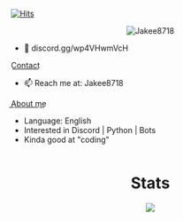 [![Hits](http://hits.dwyl.com/Jakee8718/Jakee8718.svg)](http://hits.dwyl.com/Jakee8718/Jakee8718)

<p align="center"> <img src="https://gpvc.arturio.dev/Jakee8718" alt="Jakee8718" /> </p>



- 👋 discord.gg/wp4VHwmVcH

C͟o͟n͟t͟a͟c͟t͟
- 📫 Reach me at: Jakee8718


A͟b͟o͟u͟t͟ ͟m͟e͟
-  Language: English
-  Interested in Discord | Python | Bots
-  Kinda good at "coding"
<!---
Jakee8718/Jakee8718 is a ✨ special ✨ repository because its `README.md` (this file) appears on your GitHub profile.
You can click the Preview link to take a look at your changes.
--->

<p href="Jakee" align="center">
    <img alt="" src=https://lanyard.cnrad.dev/api/686033406450204690/>
</p>

<h1 align="center">Stats</h1>
<a href="https://github.com/Jakee8718"></a>
<p align="center">
  <img src="https://github-readme-stats.vercel.app/api?username=Jakee8718&theme=midnight-purple&show_icons=true" />
</p>

<!-- ![Anurag's GitHub stats](https://github-readme-stats.vercel.app/api?username=Jakee8718&theme=midnight-purple&show_icons=true)
 -->



